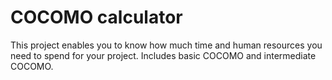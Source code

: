 # COCOMO calculator

This project enables you to know how much time and human resources you need to spend for your
project. Includes basic COCOMO and intermediate COCOMO.